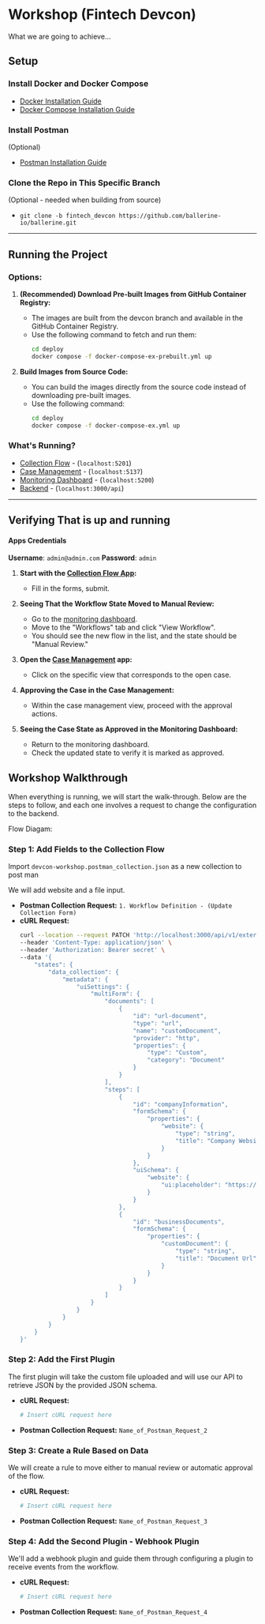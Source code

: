 # Workshop (Fintech Devcon)
What we are going to achieve...
## Setup

### Install Docker and Docker Compose
- [Docker Installation Guide](https://docs.docker.com/get-docker/)
- [Docker Compose Installation Guide](https://docs.docker.com/compose/install/)

### Install Postman 
(Optional)
- [Postman Installation Guide](https://www.postman.com/downloads/)

### Clone the Repo in This Specific Branch 
(Optional - needed when building from source)
- `git clone -b fintech_devcon https://github.com/ballerine-io/ballerine.git`


-----
## Running the Project

### Options:
1. **(Recommended) Download Pre-built Images from GitHub Container Registry:**
   - The images are built from the devcon branch and available in the GitHub Container Registry.
   - Use the following command to fetch and run them:
     ```bash
     cd deploy
     docker compose -f docker-compose-ex-prebuilt.yml up
     ```

2. **Build Images from Source Code:**
   - You can build the images directly from the source code instead of downloading pre-built images.
   - Use the following command:
     ```bash
     cd deploy
     docker compose -f docker-compose-ex.yml up
     ```

### What's Running?
- [Collection Flow](http://localhost:5201) - (`localhost:5201`)
- [Case Management](http://localhost:5137) - (`localhost:5137`)
- [Monitoring Dashboard](http://localhost:5200) - (`localhost:5200`)
- [Backend](http://localhost:3000/api) - (`localhost:3000/api`)

---

## Verifying That is up and running
#### Apps Credentials
**Username**: `admin@admin.com`
**Password**: `admin`

1. **Start with the [Collection Flow App](http://localhost:5201):**
   - Fill in the forms, submit.

2. **Seeing That the Workflow State Moved to Manual Review:**
   - Go to the [monitoring dashboard](http://localhost:5200).
   - Move to the "Workflows" tab and click "View Workflow".
   - You should see the new flow in the list, and the state should be "Manual Review."

3. **Open the [Case Management](http://localhost:5137) app:**
   - Click on the specific view that corresponds to the open case.

4. **Approving the Case in the Case Management:**
   - Within the case management view, proceed with the approval actions.

5. **Seeing the Case State as Approved in the Monitoring Dashboard:**
   - Return to the monitoring dashboard.
   - Check the updated state to verify it is marked as approved.

## Workshop Walkthrough

When everything is running, we will start the walk-through. Below are the steps to follow, and each one involves a request to change the configuration to the backend.

Flow Diagam:

### Step 1: Add Fields to the Collection Flow

Import `devcon-workshop.postman_collection.json` as a new collection to post man

We will add website and a file input.
- **Postman Collection Request:** `1. Workflow Definition - (Update Collection Form)`
- **cURL Request:**
    ```bash
    curl --location --request PATCH 'http://localhost:3000/api/v1/external/workflows/workflow-definition/devcon_example_workflow' \
    --header 'Content-Type: application/json' \
    --header 'Authorization: Bearer secret' \
    --data '{
        "states": {
            "data_collection": {
                "metadata": {
                    "uiSettings": {
                        "multiForm": {
                            "documents": [
                                {
                                    "id": "url-document",
                                    "type": "url",
                                    "name": "customDocument",
                                    "provider": "http",
                                    "properties": {
                                        "type": "Custom",
                                        "category": "Document"
                                    }
                                }
                            ],
                            "steps": [
                                {
                                    "id": "companyInformation",
                                    "formSchema": {
                                        "properties": {
                                            "website": {
                                                "type": "string",
                                                "title": "Company Website"
                                            }
                                        }
                                    },
                                    "uiSchema": {
                                        "website": {
                                            "ui:placeholder": "https://google.com"
                                        }
                                    }
                                },
                                {
                                    "id": "businessDocuments",
                                    "formSchema": {
                                        "properties": {
                                            "customDocument": {
                                                "type": "string",
                                                "title": "Document Url"
                                            }
                                        }
                                    }
                                }
                            ]
                        }
                    }
                }
            }
        }
    }'
    ```


### Step 2: Add the First Plugin
The first plugin will take the custom file uploaded and will use our API to retrieve JSON by the provided JSON schema.
- **cURL Request:**
    ```bash
    # Insert cURL request here
    ```
- **Postman Collection Request:** `Name_of_Postman_Request_2`

### Step 3: Create a Rule Based on Data
We will create a rule to move either to manual review or automatic approval of the flow.
- **cURL Request:**
    ```bash
    # Insert cURL request here
    ```
- **Postman Collection Request:** `Name_of_Postman_Request_3`

### Step 4: Add the Second Plugin - Webhook Plugin
We'll add a webhook plugin and guide them through configuring a plugin to receive events from the workflow.
- **cURL Request:**
    ```bash
    # Insert cURL request here
    ```
- **Postman Collection Request:** `Name_of_Postman_Request_4`
